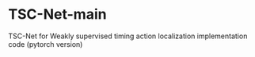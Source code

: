 # TSC-Net-main
TSC-Net for Weakly supervised timing action localization implementation code (pytorch version)
